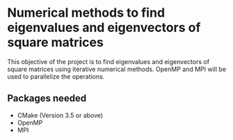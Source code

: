 # Numerical methods to find eigenvalues and eigenvectors of square matrices

This objective of the project is to find eigenvalues and eigenvectors of square matrices using iterative numerical methods. OpenMP and MPI will be used to parallelize the operations.

## Packages needed

* CMake (Version 3.5 or above)
* OpenMP
* MPI


